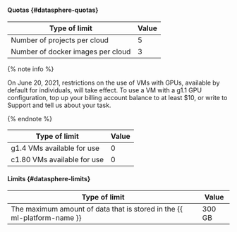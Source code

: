 #### Quotas {#datasphere-quotas}

| Type of limit | Value |
| ----- | ----- |
| Number of projects per cloud | 5 |
| Number of docker images per cloud | 3 |



   {% note info %}
   
   On June 20, 2021, restrictions on the use of VMs with GPUs, available by default for individuals, will take effect. To use a VM with a g1.1 GPU configuration, top up your billing account balance to at least $10, or write to Support and tell us about your task.
   
   {% endnote %}

Type of limit | Value
----- | -----
g1.4 VMs available for use | 0
c1.80 VMs available for use | 0

#### Limits {#datasphere-limits}

| Type of limit | Value |
----- | ----- 
The maximum amount of data that is stored in the {{ ml-platform-name }} | 300 GB
